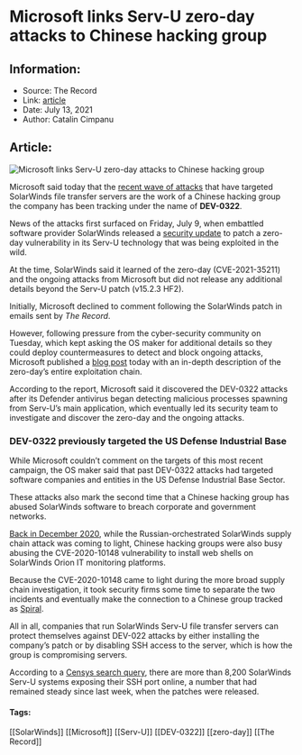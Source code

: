 # Microsoft links Serv-U zero-day attacks to Chinese hacking group
### 

## Information:
+ Source: The Record
+ Link: [article](https://therecord.media/microsoft-links-serv-u-zero-day-attacks-to-chinese-hacking-group/)
+ Date: July 13, 2021
+ Author: Catalin Cimpanu


## Article:
![Microsoft links Serv-U zero-day attacks to Chinese hacking group](https://therecord.media/wp-content/uploads/2021/07/threat-actor-china.jpg)

Microsoft said today that the [recent wave of attacks](https://therecord.media/microsoft-discovers-a-solarwinds-zero-day-exploited-in-the-wild/) that have targeted SolarWinds file transfer servers are the work of a Chinese hacking group the company has been tracking under the name of **DEV-0322**.


News of the attacks first surfaced on Friday, July 9, when embattled software provider SolarWinds released a [security update](https://www.solarwinds.com/trust-center/security-advisories/cve-2021-35211) to patch a zero-day vulnerability in its Serv-U technology that was being exploited in the wild.


At the time, SolarWinds said it learned of the zero-day (CVE-2021-35211) and the ongoing attacks from Microsoft but did not release any additional details beyond the Serv-U patch (v15.2.3 HF2).


Initially, Microsoft declined to comment following the SolarWinds patch in emails sent by *The Record*.


However, following pressure from the cyber-security community on Tuesday, which kept asking the OS maker for additional details so they could deploy countermeasures to detect and block ongoing attacks, Microsoft published a [blog post](https://www.microsoft.com/security/blog/2021/07/13/microsoft-discovers-threat-actor-targeting-solarwinds-serv-u-software-with-0-day-exploit/) today with an in-depth description of the zero-day’s entire exploitation chain.


According to the report, Microsoft said it discovered the DEV-0322 attacks after its Defender antivirus began detecting malicious processes spawning from Serv-U’s main application, which eventually led its security team to investigate and discover the zero-day and the ongoing attacks.


### DEV-0322 previously targeted the US Defense Industrial Base


While Microsoft couldn’t comment on the targets of this most recent campaign, the OS maker said that past DEV-0322 attacks had targeted software companies and entities in the US Defense Industrial Base Sector.


These attacks also mark the second time that a Chinese hacking group has abused SolarWinds software to breach corporate and government networks.


[Back in December 2020](https://therecord.media/attacks-on-solarwinds-servers-also-linked-to-chinese-threat-actor/), while the Russian-orchestrated SolarWinds supply chain attack was coming to light, Chinese hacking groups were also busy abusing the CVE-2020-10148 vulnerability to install web shells on SolarWinds Orion IT monitoring platforms.


Because the CVE-2020-10148 came to light during the more broad supply chain investigation, it took security firms some time to separate the two incidents and eventually make the connection to a Chinese group tracked as [Spiral](https://www.secureworks.com/blog/supernova-web-shell-deployment-linked-to-spiral-threat-group).


All in all, companies that run SolarWinds Serv-U file transfer servers can protect themselves against DEV-022 attacks by either installing the company’s patch or by disabling SSH access to the server, which is how the group is compromising servers.


According to a [Censys search query](https://search.censys.io/search?resource=hosts&q=services.banner%3A+%22SSH-2.0-Serv-U*%22+AND+services.service_name%3A+%22SSH%22), there are more than 8,200 SolarWinds Serv-U systems exposing their SSH port online, a number that had remained steady since last week, when the patches were released.





#### Tags:
[[SolarWinds]] [[Microsoft]] [[Serv-U]] [[DEV-0322]] [[zero-day]] [[The Record]]
